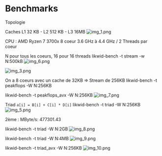 # Benchmarks

Topologie 

Caches
L1 32 KB  - L2 512 KB - L3 16MB
![img_1.png](img_1.png)

CPU : AMD Ryzen 7 3700x 8 coeur 3.6 GHz à 4.4 GHz / 2 Threads par coeur 

N pour tous les coeurs, 16 pour 16 threads
likwid-bench  -t stream -w N:500kB
![img_6.png](img_6.png)


![img_3.png](img_3.png)

On a 8 coeurs avec un cache de 32KB => Stream de 256KB
likwid-bench -t peakflops -W N:256KB

likwid-bench -t peakflops_avx -W N:256KB
![img_7.png](img_7.png)

Triad `a[i] = B[i] + C[i] * D[i]`
likwid-bench -t triad -W N:256KB
![img_5.png](img_5.png)

2ème :
MByte/s:                477301.43
 
  

likwid-bench -t triad -W N:2GB
![img_8.png](img_8.png)


likwid-bench -t triad -W N:4MB
![img_9.png](img_9.png)

likwid-bench -t triad_avx -W N:256KB
![img_10.png](img_10.png)